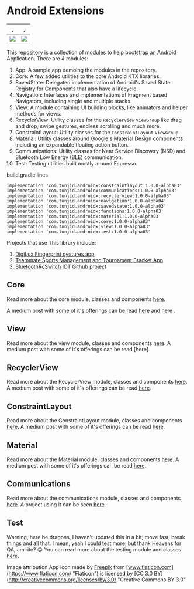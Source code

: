 # Android Extensions


.             |  .
:-------------------------:|:-------------------------:
![](https://cdn-images-1.medium.com/max/1600/1*sxTblN6YkLnGSoNjuEfGaw.gif)  |  ![](https://cdn-images-1.medium.com/max/1600/1*5tbALvA4vm5S00g7TMsQ6A.gif)

This repository is a collection of modules to help bootstrap an Android Application.
There are 4 modules:

1. App: A sample app demoing the modules in the repository. 
2. Core: A few added utilities to the core Android KTX libraries.
3. SavedState: Delegated implementation of Android's Saved State Registry for Components that also have a lifecycle.
4. Navigation: Interfaces and implementations of Fragment based Navigators, including single and multiple stacks.
5. View: A module containing UI building blocks, like animators and helper methods for views.
6. RecyclerView: Utility classes for the ```RecyclerView``` ```ViewGroup``` like drag and drop, swipe gestures, endless scrolling and much more.
7. ConstraintLayout: Utility classes for the ```ConstraintLayout``` ```ViewGroup```.
8. Material: Utility classes around Google's Material Design components including an expandable floating action button.
9. Communications: Utility classes for Near Service Discovery (NSD) and Bluetooth Low Energy (BLE) communication.
10. Test: Testing utilities built mostly around Espresso.

build.gradle lines

    implementation 'com.tunjid.androidx:constraintlayout:1.0.0-alpha03'
    implementation 'com.tunjid.androidx:communications:1.0.0-alpha03'
    implementation 'com.tunjid.androidx:recyclerview:1.0.0-alpha03'
    implementation 'com.tunjid.androidx:navigation:1.0.0-alpha04'
    implementation 'com.tunjid.androidx:savedstate:1.0.0-alpha03'
    implementation 'com.tunjid.androidx:functions:1.0.0-alpha03'
    implementation 'com.tunjid.androidx:material:1.0.0-alpha03'
    implementation 'com.tunjid.androidx:core:1.0.0-alpha03'
    implementation 'com.tunjid.androidx:view:1.0.0-alpha03'
    implementation 'com.tunjid.androidx:test:1.0.0-alpha03'

Projects that use This library include:

1. [DigiLux Fingerprint gestures app](https://play.google.com/store/apps/details?id=com.tunjid.fingergestures)
2. [Teammate Sports Management and Tournament Bracket App](https://play.google.com/store/apps/details?id=com.mainstreetcode.teammate)
3. [BluetoothRcSwitch IOT Github project](https://github.com/tunjid/BluetoothRcSwitch)

## Core
Read more about the core module, classes and components [here](https://github.com/tunjid/Android-Extensions/blob/master/core/README.md).

A medium post with some of it's offerings can be read [here](https://medium.com/@Tunji_D/i-want-it-all-owning-the-system-window-and-consuming-insets-718b7e19960)
                                                             and [here](https://medium.com/@Tunji_D/concatenating-arbitrary-text-spans-in-android-90305ebb8e9b) .

## View
Read more about the view module, classes and components [here](https://github.com/tunjid/Android-Extensions/blob/master/view/README.md).
A medium post with some of it's offerings can be read [here].

## RecyclerView
Read more about the RecyclerView module, classes and components [here](https://github.com/tunjid/Android-Extensions/blob/master/recyclerview/README.md).
A medium post with some of it's offerings can be read [here](https://medium.com/@Tunji_D/composing-attributes-of-a-dynamic-recyclerview-with-functions-300064990bd4).

## ConstraintLayout
Read more about the ConstraintLayout module, classes and components [here](https://github.com/tunjid/Android-Extensions/blob/master/constraintlayout/README.md).
A medium post with some of it's offerings can be read [here](https://proandroiddev.com/sliding-along-composing-a-dynamic-reusable-viewpager-indicator-animator-f7c46d559a21).

## Material
Read more about the Material module, classes and components [here](https://github.com/tunjid/Android-Extensions/blob/master/material/README.md).
A medium post with some of it's offerings can be read [here](https://proandroiddev.com/creating-an-expandable-floating-action-button-in-android-6626b968559e).

## Communications
Read more about the communications module, classes and components [here](https://github.com/tunjid/Android-Extensions/blob/master/communications/README.md).
A project using it can be seen [here](https://github.com/tunjid/BluetoothRcSwitch).

## Test
Warning, here be dragons, I haven't updated this in a bit; move fast, break things and all that.
I mean, yeah I could test more, but thank Heavens for QA, amirite? 🙃
You can read more about the testing module and classes [here](https://github.com/tunjid/Android-Extensions/blob/master/test/README.md).

Image attribution
App icon made by [Freepik](https://www.freepik.com/?__hstc=57440181.7a5d7d3cc018b38de5851a6c095932c9.1558869007278.1558869007278.1558869007278.1&__hssc=57440181.5.1558869007279&__hsfp=1983466168 "Freepik") from [www.flaticon.com](https://www.flaticon.com/ "Flaticon") is licensed by [CC 3.0 BY](http://creativecommons.org/licenses/by/3.0/ "Creative Commons BY 3.0"

